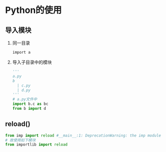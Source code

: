 # Python的使用

## 导入模块

1. 同一目录

   `import a`

2. 导入子目录中的模块

   ```python
   '''
   a.py
   b
     | c.py
     | d.py
   '''
   # a.py文件中
   import b.c as bc
   from b import d
   ```

   

## reload()

```python
from imp import reload #__main__:1: DeprecationWarning: the imp module is deprecated in favour of importlib; see the module's documentation for alternative uses
# 故使用如下模块
from importlib import reload
```

